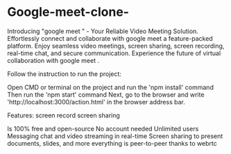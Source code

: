 # Google-meet-clone-
Introducing "google meet " - Your Reliable Video Meeting Solution. Effortlessly connect and collaborate with google meet  a feature-packed platform. Enjoy seamless video meetings, screen sharing, screen recording, real-time chat, and secure communication. Experience the future of virtual collaboration with google meet .




Follow the instruction to run the project:

Open CMD or terminal on the project and run the 'npm install' command
Then run the 'npm start' command
Next, go to the browser and write 'http://localhost:3000/action.html' in the browser address bar.


Features:
screen record
screen sharing 


Is 100% free and open-source No account needed Unlimited users Messaging chat and video streaming in real-time Screen sharing to present documents, slides, and more 
everything is peer-to-peer thanks to webrtc
